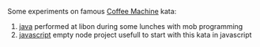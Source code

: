 Some experiments on famous [Coffee Machine](http://simcap.github.io/coffeemachine) kata:

 1. [java](java) performed at libon during some lunches with mob programming
 2. [javascript](javascript) empty node project usefull to start with this kata in javascript